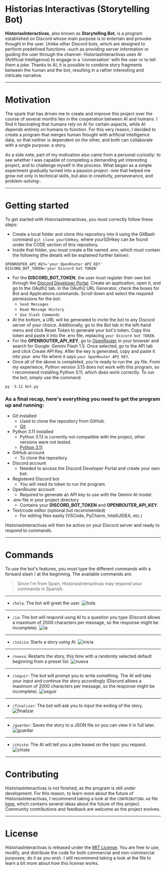 # Historias Interactivas (Storytelling Bot)

**HistoriasInteractivas**, also known as **Storytelling Bot**, is a program established on Discord whose main purpose is to entertain and provoke thought in the user. Unlike other Discord bots, which are designed to perform predefined functions -such as providing server information or guiding the user through the channel- HistoriasInteractivas uses AI (Artificial Intelligence) to engage in a 'conversation' with the user or to tell them a joke. Thanks to AI, it is possible to combine story fragments between the human and the bot, resulting in a rather interesting and intricate narrative.

---

# Motivation

The spark that has driven me to create and improve this project over the course of several months lies in the cooperation between AI and humans. I find it fascinating that humans rely on AI for certain aspects, while AI depends entirely on humans to function. For this very reason, I decided to create a program that merges human thought with artificial intelligence data, so that neither is dependent on the other, and both can collaborate with a single purpose: a story.

As a side note, part of my motivation also came from a personal curiosity: to see whether I was capable of completing a demanding yet interesting project, and to challenge myself in the process.
What began as a simple experiment gradually turned into a passion project -one that helped me grow not only in technical skills, but also in creativity, perseverance, and problem-solving-.

---

# Getting started

To get started with HistoriasInteractivas, you must correctly follow these steps:

- Create a local folder and clone this repository into it using the GitBash command `git clone yourSSHkey`, where yourSSHkey can be found under the CODE section of this repository.
- Inside that folder, you must create a file named .env, which must contain the following (the details will be explained further below):
```
OPENROUTER_API_KEY='your OpenRouter API KEY'
DISCORD_BOT_TOKEN='your Discord bot TOKEN'
```
- For the **DISCORD_BOT_TOKEN**, the user must register their own bot through the [Discord Developer Portal](https://discord.com/developers/applications). Create an application, open it, and go to the OAuth2 tab. In the OAuth2 URL Generator, check the boxes for Bot and Applications.commands.
Scroll down and select the required permissions for the bot:
  - `Send Messages`
  - `Read Message History`
  - `Use Slash Commands`
- At the bottom, a URL will be generated to invite the bot to any Discord server of your choice.
Additionally, go to the Bot tab in the left-hand menu and click Reset Token to generate your bot's token. Copy this token and paste it into the .env file, replacing `your Discord bot TOKEN`.
- For the **OPENROUTER_API_KEY**, go to [OpenRouter](https://openrouter.ai/) in your browser and search for Google: Gemini Flash 1.5. Once selected, go to the API tab and click Create API Key. After the key is generated, copy and paste it into your .env file where it says `your OpenRouter API KEY`.
- Once all of the above is completed, you're ready to run the .py file.
From my experience, Python version 3.13 does not work with this program, so I recommend installing Python 3.11, which does work correctly.
To run the bot, simply use the command:
```
py -3.11 bot.py
```

### As a final recap, here's everything you need to get the program up and running: ###
- Git installed
  - Used to clone the repository from GitHub.
  - [Git](https://git-scm.com/downloads)
- Python 3.11 installed
  - Python 3.13 is currently not compatible with the project, other versions were not tested.
  - [Python 3.11](https://www.python.org/downloads/release/python-3110/)
- GitHub account
  - To clone the repository.
- Discord account
  - Needed to access the Discord Developer Portal and create your own bot.
- Registered Discord bot
  - You will need its token to run the program.
- OpenRouter account
  - Required to generate an API key to use with the Gemini AI model.
- .env file in your project directory
  - Contains your **DISCORD_BOT_TOKEN** and **OPENROUTER_API_KEY**.
- Text/code editor (optional but recommended)
  - For editing files easily (VSCode, PyCharm, IntelliJIDEA, etc.)

HistoriasInteractivas will then be active on your Discord server and ready to respond to commands.

---

# Commands

To use the bot's features, you must type the different commands with a forward slash / at the beginning. The available commands are:

> Since I'm from Spain, HistoriasInteractivas may respond your commands in Spanish.
---
- `/hola`: The bot will greet the user.
![hola](./media/hola_dc.gif)
---
- `/ia`: The bot will respond using AI to a question you type (Discord allows a maximum of 2000 characters per message, so the response might be incomplete).
![ia](./media/ia_dc.gif)
---
- `/inicia`: Starts a story using AI.
![inicia](./media/inicia_dc.gif)
---
- `/nueva`: Restarts the story, this time with a randomly selected default beginning from a preset list.
![nueva](./media/nueva_dc.gif)
---
- `/seguir`: The bot will prompt you to write something. The AI will take your input and continue the story accordingly (Discord allows a maximum of 2000 characters per message, so the response might be incomplete).
![seguir](./media/seguir_dc.gif)
---
- `/finalizar`: The bot will ask you to input the ending of the story.
![finalizar](./media/finalizar_dc.gif)
---
- `/guardar`: Saves the story to a JSON file so you can view it in full later.
![guardar](./media/guardar_dc.gif)
---
- `/chiste`: The AI will tell you a joke based on the topic you request.
![chiste](./media/chiste_dc.gif)
---

# Contributing

HistoriasInteractivas is not finished, as the program is still under development. For this reason, to learn more about the future of HistoriasInteractivas, I recommend taking a look at the `CONTRIBUTING.md` file [here](CONTRIBUTING.md), which contains several ideas about the future of this project. Community contributions and feedback are welcome as the project evolves.

---

# License

HistoriasInteractivas is released under the [MIT License](LICENSE). You are free to use, modify, and distribute the code for both commercial and non-commercial purposes; do it as you wish. I still recommend taking a look at the file to learn a bit more about how this license works.

